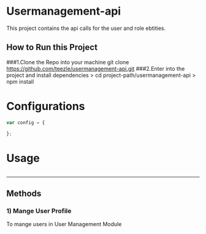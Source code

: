 # Usermanagement-api
This project contains the api calls for the user and role ebtities.
## How to Run this Project
###1.Clone the Repo into your machine
      git clone https://github.com/teezle/usermanagement-api.git
###2.Enter into the project and install dependencies
      > cd project-path/usermanagement-api
      > npm install

# Configurations #
```javascript
var config = {

};
```


# Usage #
```javascript

```
----------
## Methods ##
### 1) Mange User Profile ###
To mange users in User Management Module
